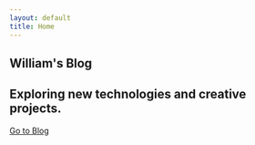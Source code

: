 ```yaml
---
layout: default
title: Home
---
```


<section class="hero is-fullheight">
    <div class="hero-body">
        <div class="container has-text-centered">
            <h1 class="title is-1 has-text-white">
                William's Blog
            </h1>
            <h2 class="subtitle is-4 has-text-white">
                Exploring new technologies and creative projects.
            </h2>
            <a href="/blog.html" class="button is-white is-outlined is-large mt-5">
                Go to Blog
            </a>
        </div>
    </div>
</section>
